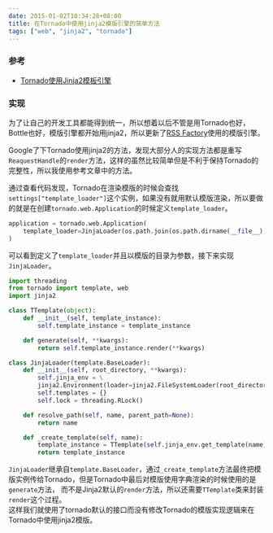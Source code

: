 ```yaml
---
date: 2015-01-02T10:34:28+08:00
title: 在Tornado中使用jinja2模版引擎的简单方法
tags: ["web", "jinja2", "tornado"]
---
```


### 参考

* [Tornado使用Jinja2模板引擎](http://veerkat.me/blog/posts/Tornado-shi-yong-Jinja2-mo-ban-yin-qing.html)

### 实现

为了让自己的开发工具都能得到统一，所以想着以后不管是用Tornado也好，Bottle也好，模版引擎都开始用jinja2，所以更新了[RSS Factory](https://github.com/zhu327/rss)使用的模版引擎。
 
Google了下Tornado使用jinja2的方法，发现大部分人的实现方法都是重写`ReaquestHandle`的`render`方法，这样的虽然比较简单但是不利于保持Tornado的完整性，所以我使用参考文章中的方法。

<!--more-->
通过查看代码发现，Tornado在渲染模版的时候会查找`settings["template_loader"]`这个实例，如果没有就用默认模版渲染，所以要做的就是在创建`tornado.web.Application`的时候定义`template_loader`。

```python
application = tornado.web.Application(
    template_loader=JinjaLoader(os.path.join(os.path.dirname(__file__), 'templates/')),
)
```

可以看到定义了`template_loader`并且以模版的目录为参数，接下来实现`JinjaLoader`。

```python
import threading
from tornado import template, web
import jinja2

class TTemplate(object):
    def __init__(self, template_instance):
        self.template_instance = template_instance

    def generate(self, **kwargs):
        return self.template_instance.render(**kwargs)

class JinjaLoader(template.BaseLoader):
    def __init__(self, root_directory, **kwargs):
        self.jinja_env = \
        jinja2.Environment(loader=jinja2.FileSystemLoader(root_directory), **kwargs)
        self.templates = {}
        self.lock = threading.RLock()

    def resolve_path(self, name, parent_path=None):
        return name

    def _create_template(self, name):
        template_instance = TTemplate(self.jinja_env.get_template(name))
        return template_instance
```

`JinjaLoader`继承自`template.BaseLoader`，通过`_create_template`方法最终把模版实例传给Tornado，但是Tornado中最后对模版使用字典渲染的时候使用的是`generate`方法，
而不是Jinja2默认的`render`方法，所以还需要`TTemplate`类来封装`render`这个过程。  
这样我们就使用了tornado默认的接口而没有修改Tornado的模版实现逻辑来在Tornado中使用jinja2模版。
